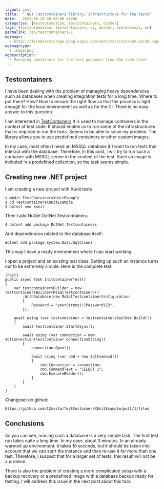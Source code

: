 ```yaml
---
layout: post
title:  ".NET Testcontainers library, infrastructure for the tests"
date:   2021-05-18 08:00:00 +0200
categories: [testautomation, testcontainers, docker]
tags: [testautomation, testcontainers, ci, docker, azuredevops, en]
permalink: /en/testcontainers-1
ogimage:
  - https://firebasestorage.googleapis.com/v0/b/marcinstanek-a2c3b.appspot.com/o/2021-04-14-testcontainers%2Flogo.png?alt=media&token=e5c98b5b-5b66-4047-9ac9-e67130825b1a
ogimagetype:
  - image/png
ogdescription:
  - Managing containers for the test purposes from the code level
---
```


## Testcontainers

I have been dealing with the problem of managing heavy dependencies such as databases when creating integration tests for a long time. Where to put them? How? How to ensure the right flow so that the process is light enough for the local environment as well as for the CI. There is no easy answer to this question.

I am interested in [TestContainers](https://github.com/HofmeisterAn/dotnet-testcontainers)
It is used to manage containers in the context of test code. It should enable us to run some of the infrastructures that is required to run the tests. Seems to be able to solve my problem. The library allows you to use predefined containers or other custom images.

In my case, most often I need an MSSQL database if I want to run tests that interact with the database. Therefore, in this post, I will try to run such a container with MSSQL server in the context of the test. Such an image is included in a predefined collection, so the task seems simple.

## Creating new .NET project
I am creating a new project with Xunit tests

```
$ mkdir TestContainersXUnitExample
$ cd TestContainersXUnitExample
$ dotnet new xunit
```

Then I add NuGet DotNet.Testcontainers:

```
$ dotnet add package DotNet.Testcontainers
```

And dependencies related to the database itself:

```
dotnet add package System.Data.SqlClient
```

This way I have a ready environment where I can start working.

I open a project and an existing test class. Setting up such an instance turns out to be extremely simple. Here is the complete test

```
[Fact]
public async Task InitContainerTest()
{
    var testcontainersBuilder = new TestcontainersBuilder<MsSqlTestcontainer>()
        .WithDatabase(new MsSqlTestcontainerConfiguration
        {
            Password = "yourStrong(!)Password123",
        });

    await using (var testcontainer = testcontainersBuilder.Build())
    {
        await testcontainer.StartAsync();

        await using (var connection = new SqlConnection(testcontainer.ConnectionString))
        {
            connection.Open();

            await using (var cmd = new SqlCommand())
            {
                cmd.Connection = connection;
                cmd.CommandText = "SELECT 1";
                cmd.ExecuteReader();
            }
        }
    }
}
```

Changeset on github:

    https://github.com/12masta/TestContainersXUnitExample/pull/1/files

## Conclusions
As you can see, running such a database is a very simple task. The first test run takes quite a long time. In my case, about 3 minutes. In an already warmed up environment, it takes 10 seconds, but it should be taken into account that we can start the instance and then re-use it for more than one test. Therefore, I suspect that for a larger set of tests, this result will not be a problem.

There is also the problem of creating a more complicated setup with a backup recovery or a predefined image with a database backup ready for testing. I will address this issue in the next post about this tool.
